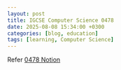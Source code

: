 ```yaml
---
layout: post  
title: IGCSE Computer Science 0478  
date: 2025-08-08 15:34:00 +0300  
categories: [blog, education]  
tags: [learning, Computer Science]  
---
```

Refer [0478 Notion](https://gulnazkhatib.notion.site/Computer-Science-IGCSE-Gr-9-0478-210c4a6e6b5b80269586c09a0e5c7688?source=copy_link)
